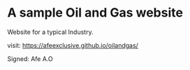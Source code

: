 # A sample Oil and Gas website
Website for a typical Industry.

visit:  https://afeexclusive.github.io/oilandgas/

Signed: Afe A.O
